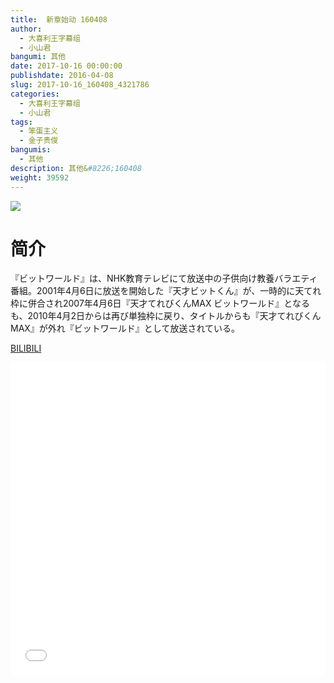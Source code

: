 ```yaml
---
title:  新章始动 160408
author: 
  - 大喜利王字幕组
  - 小山君
bangumi: 其他
date: 2017-10-16 00:00:00
publishdate: 2016-04-08
slug: 2017-10-16_160408_4321786
categories: 
  - 大喜利王字幕组
  - 小山君
tags: 
  - 笨蛋主义
  - 金子贵俊
bangumis: 
  - 其他
description: 其他&#8226;160408
weight: 39592
---
```


![](https://i.imgur.com/mbaHUPS.jpg)

# 简介  
 『ビットワールド』は、NHK教育テレビにて放送中の子供向け教養バラエティ番組。2001年4月6日に放送を開始した『天才ビットくん』が、一時的に天てれ枠に併合され2007年4月6日『天才てれびくんMAX ビットワールド』となるも、2010年4月2日からは再び単独枠に戻り、タイトルからも『天才てれびくんMAX』が外れ『ビットワールド』として放送されている。


  [BILIBILI](https://www.bilibili.com/video/av4321786/)


  <iframe src="//www.bilibili.com/html/html5player.html?cid=6991491&aid=4321786" width="100%" height="500" frameborder="0" allowfullscreen="allowfullscreen"></iframe>
